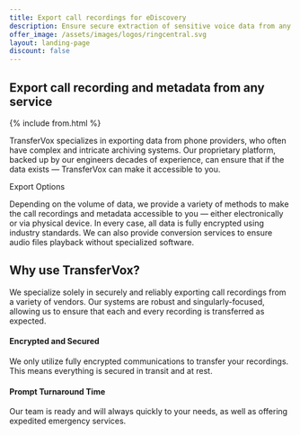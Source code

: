 ```yaml
---
title: Export call recordings for eDiscovery
description: Ensure secure extraction of sensitive voice data from any platform
offer_image: /assets/images/logos/ringcentral.svg
layout: landing-page
discount: false
---
```

<div class="ps-md-4 pe-md-8 mb-4">
  <h2 class="mt-3">Export call recording and metadata from any service</h2>
  <div class="col-5 col-md-3 d-none d-md-block shadow-sm bg-light float-end">
    {% include from.html %} 
  </div>
  <p>
    TransferVox specializes in exporting data from phone providers, who often have complex and intricate archiving systems. Our proprietary platform, backed up by our engineers decades of experience, can ensure that if the data exists — TransferVox can make it accessible to you.
  </p>
</div>

<!-- Challenge -->
<div class="ps-md-4 pe-md-8 mb-4">
  <span class="text-primary">Export Options</span>
  <p class="mt-3 mb-0">
    Depending on the volume of data, we provide a variety of methods to make the call recordings and metadata accessible to you — either electronically or via physical device. In every case, all data is fully encrypted using industry standards. We can also provide conversion services to ensure audio files playback without specialized software.
  </p>
</div>
<!-- Strategy -->
<div class="ps-md-4 pe-md-8 mb-4">
  <h2 class="mt-3">Why use TransferVox?</h2>
  <p class="mt-3 mb-4">
    We specialize solely in securely and reliably exporting call
    recordings from a variety of vendors. Our systems are robust and
    singularly-focused, allowing us to ensure that
    each and every recording is transferred as expected.
  </p>
  <!-- row -->
  <div class="row">
    <div class="col">
      <h4>Encrypted and Secured</h4>
      <p class="mb-0">
        We only utilize fully encrypted communications to transfer
        your recordings. This means everything is secured in transit
        and at rest.
      </p>
    </div>
    <div class="col">
      <h4>Prompt Turnaround Time</h4>
      <p class="mb-0">
        Our team is ready and will always quickly to your needs, as well as offering expedited emergency services.
      </p>
    </div>
  </div>
</div>